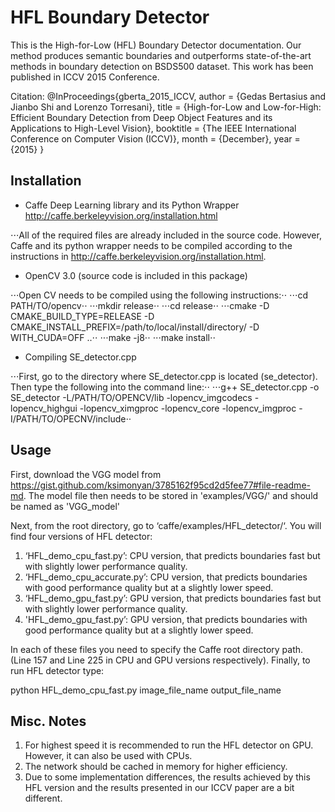 # HFL Boundary Detector

This is the High-for-Low (HFL) Boundary Detector documentation. Our method produces semantic boundaries and outperforms state-of-the-art methods in boundary detection on BSDS500 dataset. This work has been published in ICCV 2015 Conference.

Citation:
@InProceedings{gberta_2015_ICCV,
author = {Gedas Bertasius and Jianbo Shi and Lorenzo Torresani},
title = {High-for-Low and Low-for-High:
Efficient Boundary Detection from Deep Object Features and its Applications to High-Level Vision},
booktitle = {The IEEE International Conference on Computer Vision (ICCV)},
month = {December},
year = {2015}
}

## Installation

* Caffe Deep Learning library and its Python Wrapper <http://caffe.berkeleyvision.org/installation.html>

⋅⋅⋅All of the required files are already included in the source code. However, Caffe and its python wrapper needs to be compiled according to the instructions in http://caffe.berkeleyvision.org/installation.html. 

* OpenCV 3.0 (source code is included in this package)
 
⋅⋅⋅Open CV needs to be compiled using the following instructions:⋅⋅
⋅⋅⋅cd PATH/TO/opencv⋅⋅
⋅⋅⋅mkdir release⋅⋅
⋅⋅⋅cd release⋅⋅
⋅⋅⋅cmake -D CMAKE_BUILD_TYPE=RELEASE -D CMAKE_INSTALL_PREFIX=/path/to/local/install/directory/ -D WITH_CUDA=OFF ..⋅⋅
⋅⋅⋅make -j8⋅⋅
⋅⋅⋅make install⋅⋅

* Compiling SE_detector.cpp

⋅⋅⋅First, go to the directory where SE_detector.cpp is located (se_detector). Then type the following into the command line:⋅⋅
⋅⋅⋅g++ SE_detector.cpp -o SE_detector -L/PATH/TO/OPENCV/lib -lopencv_imgcodecs -lopencv_highgui -lopencv_ximgproc -lopencv_core -lopencv_imgproc -I/PATH/TO/OPECNV/include⋅⋅


## Usage

First, download the VGG model from <https://gist.github.com/ksimonyan/3785162f95cd2d5fee77#file-readme-md>. The model file then needs to be stored in 'examples/VGG/' and should be named as 'VGG_model'

Next, from the root directory, go to ‘caffe/examples/HFL_detector/‘. You will find four versions of HFL detector:

1. ‘HFL_demo_cpu_fast.py’: CPU version, that predicts boundaries fast but with slightly lower performance quality.
2. ‘HFL_demo_cpu_accurate.py’: CPU version, that predicts boundaries with good performance quality but at a slightly lower speed.
3. ‘HFL_demo_gpu_fast.py’: GPU version, that predicts boundaries fast but with slightly lower performance quality.
4. 'HFL_demo_gpu_fast.py’: GPU version, that predicts boundaries with good performance quality but at a slightly lower speed.

In each of these files you need to specify the Caffe root directory path. (Line 157 and Line 225 in CPU and GPU versions respectively). Finally, to run HFL detector type:

python HFL_demo_cpu_fast.py image_file_name output_file_name


## Misc. Notes

1. For highest speed it is recommended to run the HFL detector on GPU. However, it can also be used with CPUs.
2. The network should be cached in memory for higher efficiency.
3. Due to some implementation differences, the results achieved by this HFL version and the results presented in our ICCV paper are a bit different.


